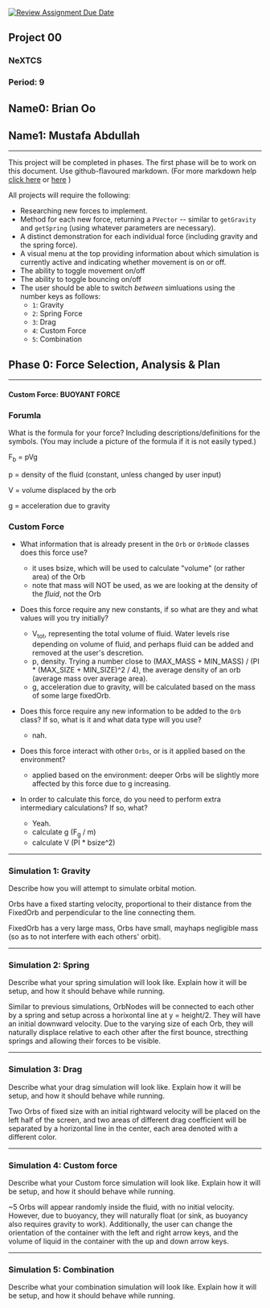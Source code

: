 [![Review Assignment Due Date](https://classroom.github.com/assets/deadline-readme-button-22041afd0340ce965d47ae6ef1cefeee28c7c493a6346c4f15d667ab976d596c.svg)](https://classroom.github.com/a/rXX1_Uiw)
## Project 00
### NeXTCS
### Period: 9
## Name0: Brian Oo
## Name1: Mustafa Abdullah
---

This project will be completed in phases. The first phase will be to work on this document. Use github-flavoured markdown. (For more markdown help [click here](https://github.com/adam-p/markdown-here/wiki/Markdown-Cheatsheet) or [here](https://docs.github.com/en/get-started/writing-on-github/getting-started-with-writing-and-formatting-on-github/basic-writing-and-formatting-syntax) )

All projects will require the following:
- Researching new forces to implement.
- Method for each new force, returning a `PVector`  -- similar to `getGravity` and `getSpring` (using whatever parameters are necessary).
- A distinct demonstration for each individual force (including gravity and the spring force).
- A visual menu at the top providing information about which simulation is currently active and indicating whether movement is on or off.
- The ability to toggle movement on/off
- The ability to toggle bouncing on/off
- The user should be able to switch _between_ simluations using the number keys as follows:
  - `1`: Gravity
  - `2`: Spring Force
  - `3`: Drag
  - `4`: Custom Force
  - `5`: Combination


## Phase 0: Force Selection, Analysis & Plan
---------- 

#### Custom Force: BUOYANT FORCE

### Forumla
What is the formula for your force? Including descriptions/definitions for the symbols. (You may include a picture of the formula if it is not easily typed.)

F<sub>b</sub> = pVg

p = density of the fluid (constant, unless changed by user input)

V = volume displaced by the orb

g = acceleration due to gravity

### Custom Force
- What information that is already present in the `Orb` or `OrbNode` classes does this force use?
  - it uses bsize, which will be used to calculate "volume" (or rather area) of the Orb
  - note that mass will NOT be used, as we are looking at the density of the *fluid*, not the Orb

- Does this force require any new constants, if so what are they and what values will you try initially? 
  - V<sub>tot</sub>, representing the total volume of fluid. Water levels rise depending on volume of fluid, and perhaps fluid can be added and removed at the user's descretion.
  - p, density. Trying a number close to (MAX_MASS + MIN_MASS) / (PI * (MAX_SIZE + MIN_SIZE)^2 / 4), the average density of an orb (average mass over average area).
  - g, acceleration due to gravity, will be calculated based on the mass of some large fixedOrb.

- Does this force require any new information to be added to the `Orb` class? If so, what is it and what data type will you use?
  - nah.

- Does this force interact with other `Orbs`, or is it applied based on the environment?
  - applied based on the environment: deeper Orbs will be slightly more affected by this force due to g increasing.

- In order to calculate this force, do you need to perform extra intermediary calculations? If so, what?
  - Yeah.
   - calculate g (F<sub>g</sub> / m)
   - calculate V (PI * bsize^2)

--- 

### Simulation 1: Gravity
Describe how you will attempt to simulate orbital motion.

Orbs have a fixed starting velocity, proportional to their distance from the FixedOrb and perpendicular to the line connecting them.

FixedOrb has a very large mass, Orbs have small, mayhaps negligible mass (so as to not interfere with each others' orbit).

--- 

### Simulation 2: Spring
Describe what your spring simulation will look like. Explain how it will be setup, and how it should behave while running.

Similar to previous simulations, OrbNodes will be connected to each other by a spring and setup across a horixontal line at y = height/2. They will have an initial downward velocity. Due to the varying size of each Orb, they will naturally displace relative to each other after the first bounce, strecthing springs and allowing their forces to be visible.

--- 

### Simulation 3: Drag
Describe what your drag simulation will look like. Explain how it will be setup, and how it should behave while running.

Two Orbs of fixed size with an initial rightward velocity will be placed on the left half of the screen, and two areas of different drag coefficient will be separated by a horizontal line in the center, each area denoted with a different color. 

--- 

### Simulation 4: Custom force
Describe what your Custom force simulation will look like. Explain how it will be setup, and how it should behave while running.

~5 Orbs will appear randomly inside the fluid, with no initial velocity. However, due to buoyancy, they will naturally float (or sink, as buoyancy also requires gravity to work).
Additionally, the user can change the orientation of the container with the left and right arrow keys, and the volume of liquid in the container with the up and down arrow keys.

--- 

### Simulation 5: Combination
Describe what your combination simulation will look like. Explain how it will be setup, and how it should behave while running.
